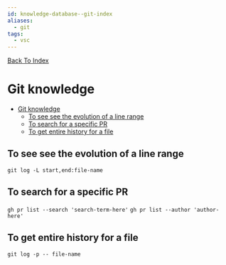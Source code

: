 ```yaml
---
id: knowledge-database--git-index
aliases:
  - git
tags:
  - vsc
---
```


[Back To Index](/knowledge-database/index.md)

# Git knowledge

<!--toc:start-->
- [Git knowledge](#git-knowledge)
  - [To see see the evolution of a line range](#to-see-see-the-evolution-of-a-line-range)
  - [To search for a specific PR](#to-search-for-a-specific-pr)
  - [To get entire history for a file](#to-get-entire-history-for-a-file)
<!--toc:end-->

## To see see the evolution of a line range
`git log -L start,end:file-name`

## To search for a specific PR
`gh pr list --search 'search-term-here'`
`gh pr list --author 'author-here'`

## To get entire history for a file 
`git log -p -- file-name`
